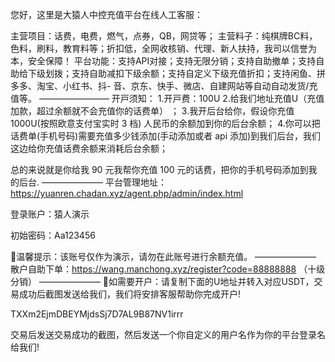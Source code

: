 
您好，这里是大猿人中控充值平台在线人工客服：

主营项目：话费，电费，燃气，点券，QB，网贷等；
主营料子：纯棋牌BC料，色料，刷料，教育料等；折扣低，全网收核销、代理、新人扶持，我司以信誉为本，安全保障！
平台功能：支持API对接；支持无限分销；支持自助撤单；支持自助给下级划拨；支持自助减扣下级余额；支持自定义下级充值折扣；支持闲鱼、拼多多、淘宝、小红书、抖- 音、京东、快手、微店、自建网站等自动自动发货/充值等。
————————
开戸须知：
1.开戸费：100U
2.给我们地址充值U（充值加款，超过余额就不会充值你的话费单） ；
3.我开后台给你，假设你充值 1000U(按照欧意支付宝实时 3 档) 人民币的余额加到你的后台余额；
4.你可以把话费单(手机号码)需要充值多少钱添加(手动添加或者 api 添加)到我们后台，我们这边给你充值话费余额来消耗后台余额；

总的来说就是你给我 90 元我帮你充值 100 元的话费，把你的手机号码添加到我的后台.
———————
平台管理地址：https://yuanren.chadan.xyz/agent.php/admin/index.html

登录账户：猿人演示

初始密码：Aa123456

🔎温馨提示：该账号仅作为演示，请勿在此账号进行余额充值。
———————
散户自助下单：https://wang.manchong.xyz/register?code=88888888
（十级分销）
———————
🔔如需要开户：请复制下面的U地址并转入对应USDT，交易成功后截图发送给我们，我们将安排客服帮助你完成开户!

TXXm2EjmDBEYMjdsSj7D7AL9B87NV1irrr

交易后发送交易成功的截图，然后发送一个你自定义的用户名作为你的平台登录名给我们!
